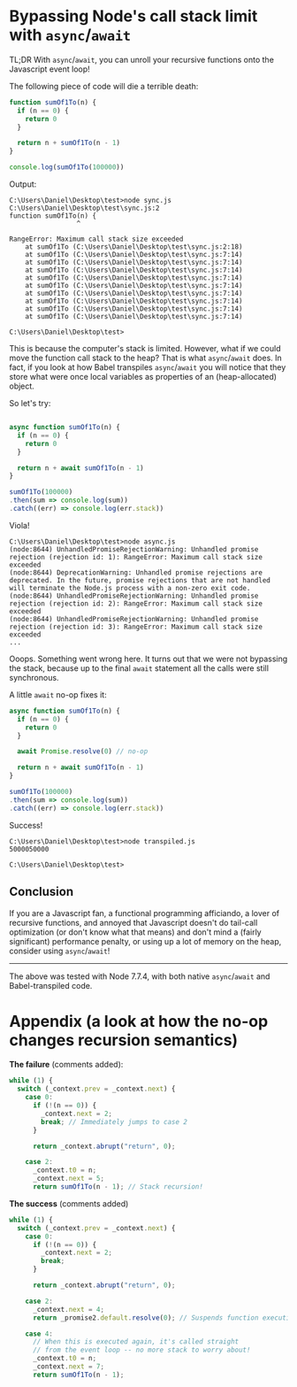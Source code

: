 # Bypassing Node's call stack limit with `async`/`await`

TL;DR With `async`/`await`, you can unroll your recursive functions onto the
Javascript event loop!

The following piece of code will die a terrible death:

```js
function sumOf1To(n) {
  if (n == 0) {
    return 0
  }

  return n + sumOf1To(n - 1)
}

console.log(sumOf1To(100000))
```

Output:
```
C:\Users\Daniel\Desktop\test>node sync.js
C:\Users\Daniel\Desktop\test\sync.js:2
function sumOf1To(n) {
                 ^

RangeError: Maximum call stack size exceeded
    at sumOf1To (C:\Users\Daniel\Desktop\test\sync.js:2:18)
    at sumOf1To (C:\Users\Daniel\Desktop\test\sync.js:7:14)
    at sumOf1To (C:\Users\Daniel\Desktop\test\sync.js:7:14)
    at sumOf1To (C:\Users\Daniel\Desktop\test\sync.js:7:14)
    at sumOf1To (C:\Users\Daniel\Desktop\test\sync.js:7:14)
    at sumOf1To (C:\Users\Daniel\Desktop\test\sync.js:7:14)
    at sumOf1To (C:\Users\Daniel\Desktop\test\sync.js:7:14)
    at sumOf1To (C:\Users\Daniel\Desktop\test\sync.js:7:14)
    at sumOf1To (C:\Users\Daniel\Desktop\test\sync.js:7:14)
    at sumOf1To (C:\Users\Daniel\Desktop\test\sync.js:7:14)

C:\Users\Daniel\Desktop\test>
```

This is because the computer's stack is limited. However, what if we could move
the function call stack to the heap? That is what `async`/`await` does.
In fact, if you look at how Babel transpiles `async`/`await` you will notice
that they store what were once local variables as properties of an (heap-allocated)
object.

So let's try:

```js

async function sumOf1To(n) {
  if (n == 0) {
    return 0
  }

  return n + await sumOf1To(n - 1)
}

sumOf1To(100000)
.then(sum => console.log(sum))
.catch((err) => console.log(err.stack))
```

Viola!

```
C:\Users\Daniel\Desktop\test>node async.js
(node:8644) UnhandledPromiseRejectionWarning: Unhandled promise rejection (rejection id: 1): RangeError: Maximum call stack size exceeded
(node:8644) DeprecationWarning: Unhandled promise rejections are deprecated. In the future, promise rejections that are not handled will terminate the Node.js process with a non-zero exit code.
(node:8644) UnhandledPromiseRejectionWarning: Unhandled promise rejection (rejection id: 2): RangeError: Maximum call stack size exceeded
(node:8644) UnhandledPromiseRejectionWarning: Unhandled promise rejection (rejection id: 3): RangeError: Maximum call stack size exceeded
...
```

Ooops. Something went wrong here. It turns out that we were not bypassing the
stack, because up to the final `await` statement all the calls were still synchronous.

A little `await` no-op fixes it:

```js
async function sumOf1To(n) {
  if (n == 0) {
    return 0
  }

  await Promise.resolve(0) // no-op

  return n + await sumOf1To(n - 1)
}

sumOf1To(100000)
.then(sum => console.log(sum))
.catch((err) => console.log(err.stack))
```

Success!
```
C:\Users\Daniel\Desktop\test>node transpiled.js
5000050000

C:\Users\Daniel\Desktop\test>
```

## Conclusion

If you are a Javascript fan, a functional programming afficiando, a
lover of recursive functions, and annoyed that Javascript doesn't do tail-call
optimization (or don't know what that means) and don't mind a (fairly significant)
performance penalty, or using up a lot of memory on the heap,
consider using `async`/`await`!

-----------------

The above was tested with Node 7.7.4, with both native `async`/`await` and
Babel-transpiled code.

# Appendix (a look at how the no-op changes recursion semantics)

**The failure** (comments added):
```js
while (1) {
  switch (_context.prev = _context.next) {
    case 0:
      if (!(n == 0)) {
        _context.next = 2;
        break; // Immediately jumps to case 2
      }

      return _context.abrupt("return", 0);

    case 2:
      _context.t0 = n;
      _context.next = 5;
      return sumOf1To(n - 1); // Stack recursion!
```

**The success** (comments added)
```js
while (1) {
  switch (_context.prev = _context.next) {
    case 0:
      if (!(n == 0)) {
        _context.next = 2;
        break;
      }

      return _context.abrupt("return", 0);

    case 2:
      _context.next = 4;
      return _promise2.default.resolve(0); // Suspends function execution, pushes the context to the event loop

    case 4:
      // When this is executed again, it's called straight
      // from the event loop -- no more stack to worry about!
      _context.t0 = n;
      _context.next = 7;
      return sumOf1To(n - 1);
  ```

